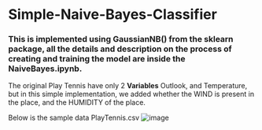 # Simple-Naive-Bayes-Classifier

### This is implemented using GaussianNB() from the sklearn package, all the details and description on the process of creating and training the model are inside the  __NaiveBayes.ipynb__.

The original Play Tennis have only 2 **Variables** Outlook, and Temperature, but in this simple implementation, we added whether the WIND is present in the place, and the HUMIDITY of the place.

Below is the sample data PlayTennis.csv
![image](https://user-images.githubusercontent.com/74399142/186916185-a6fc043b-295d-40ea-840e-8bc83e8e1f3d.png)
